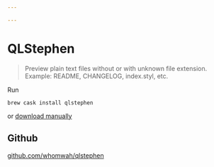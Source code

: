 ```yaml
---

---
```


# QLStephen

> Preview plain text files without or with unknown file extension. Example: README, CHANGELOG, index.styl, etc.

Run 

```shell
brew cask install qlstephen
```

 or [download manually](https://github.com/whomwah/qlstephen/releases/latest)

## Github
[github.com/whomwah/qlstephen](https://github.com/whomwah/qlstephen)
